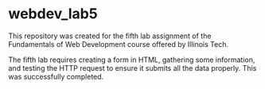 # webdev_lab5
This repository was created for the fifth lab assignment of the Fundamentals of Web Development course offered by Illinois Tech.

The fifth lab requires creating a form in HTML, gathering some information, and testing the HTTP request to ensure it submits all the data properly. This was successfully completed.
